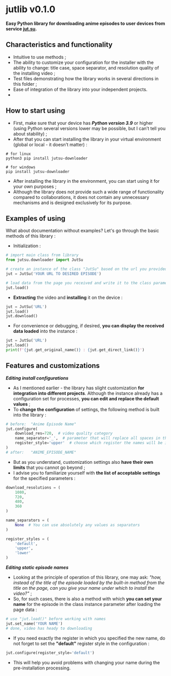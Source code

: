 jutlib  v0.1.0
=======
**Easy Python library for downloading anime episodes to user devices from service [jut.su](https://jut.su/anime/).**

Characteristics and functionality
----------------------------------
- Intuitive to use methods ;
- The ability to customize your configuration for the installer with the ability to change: title case, space separator, and resolution quality of the installing video ;
- Test files demonstrating how the library works in several directions in this folder ;
- Ease of integration of the library into your independent projects.
- 
How to start using
-------------------
- First, make sure that your device has **_Python version 3.9_** or higher (using Python several versions lower may be possible, but I can’t tell you about stability) ;
- After that you can start installing the library in your virtual environment (global or local - it doesn’t matter) :

```shell
# for linux
python3 pip install jutsu-downloader

# for windows
pip install jutsu-downloader
```

- After installing the library in the environment, you can start using it for your own purposes ;
- Although the library does not provide such a wide range of functionality compared to collaborations, it does not contain any unnecessary mechanisms and is designed exclusively for its purpose.

Examples of using
------------------
What about documentation without examples? Let's go through the basic methods of this library :

- Initialization :

```python
# import main class from library
from jutsu.downloader import JutSu

# create an instance of the class "JutSu" based on the url you provided
jut = JutSu('YOUR URL TO DESIRED EPISODE')

# load data from the page you received and write it to the class parameters
jut.load()
```

- **Extracting** the video and **installing** it on the device :

```python
jut = JutSu('URL')
jut.load()
jut.download()
```

- For convenience or debugging, if desired, **you can display the received data loaded** into the instance :

```python
jut = JutSu('URL')
jut.load()
print(f'{jut.get_original_name()} : {jut.get_direct_link()}')
```

Features and customizations
----------------------------
**_Editing install configurations_**

- As I mentioned earlier - the library has slight customization **for integration into different projects**. Although the instance already has a configuration set for processes, **you can edit and replace the default values** ;
- To **change the configuration** of settings, the following method is built into the library :

```python
# before:  "Anime Episode Name"
jut.configure(
    download_res=720,  # video quality category
    name_separator='_',  # parameter that will replace all spaces in the episode name
    register_style='upper'  # choose which register the names will be in
)
# after:   "ANIME_EPISODE_NAME"
```

- But as you understand, customization settings also **have their own limits** that you cannot go beyond ;
- I advise you to familiarize yourself with **the list of acceptable settings** for the specified parameters :

```python
download_resolutions = (
    1080,
    720,
    480,
    360
)

name_separators = (
    None  # You can use absolutely any values as separators
)

register_styles = (
    'default',
    'upper',
    'lower'
)
```

**_Editing static episode names_**
- Looking at the principle of operation of this library, one may ask: _"how, instead of the title of the episode loaded by the built-in method from the title on the page, can you give your name under which to install the video?"_ ;
- So, for such cases, there is also a method with which **you can set your name** for the episode in the class instance parameter after loading the page data :

```python
# use "jut.load()" before working with names
jut.set_name('YOUR NAME')
# done, video has heady to downloading
```

- If you need exactly the register in which you specified the new name, do not forget to set the **"default"** register style in the configuration :

```python
jut.configure(register_style='default')
```

- This will help you avoid problems with changing your name during the pre-installation processing.